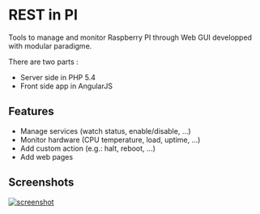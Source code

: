 REST in PI
========

Tools to manage and monitor Raspberry PI through Web GUI developped with modular paradigme.

There are two parts :

- Server side in PHP 5.4
- Front side app in AngularJS

## Features

- Manage services (watch status, enable/disable, ...)
- Monitor hardware (CPU temperature, load, uptime, ...)
- Add custom action (e.g.: halt, reboot, ...)
- Add web pages

## Screenshots

[![screenshot](https://raw.githubusercontent.com/Reeska/restinpi/master/screenshots/rpi.png)](https://raw.githubusercontent.com/Reeska/restinpi/master/screenshots/rpi.png)
